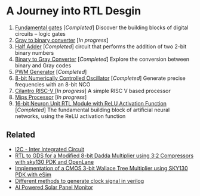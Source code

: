 # A Journey into RTL Desgin

1. [Fundamental gates](1_fundamental_gates/README.md) [*Completed*]
Discover the building blocks of digital circuits – logic gates
2. [Gray to binary converter](2_gray2bin/gray2bin.sv) [*In progress*]
3. [Half Adder](3_adder/README.md) [*Completed*]
circuit that performs the addition of two 2-bit binary numbers
4. [Binary to Gray Converter](4_bin2gray/README.md) [*Completed*]
Explore the conversion between binary and Gray codes
5. [PWM Generator](5_pwm_generator/README.md) [*Completed*]
6. [8-bit Numerically Controlled Oscillator](6_numerically_controlled_oscillator/README.md) [*Completed*]
Generate precise frequencies with an 8-bit NCO
7. [Cilantro RISC-V ](7_cilantro_riscv_bassed_processor/README.md) [*In progress*]
A simple RISC V based processor
8. [Mips Processor](8_mips_processor/mips_bard.v) [*In progress*]
9. [16-bit Neuron Unit RTL Module with ReLU Activation Function](9_neuron_unit/README.md) [*Completed*]
The fundamental building block of artificial neural networks, using the ReLU activation function

## Related

* [I2C - Inter Integrated Circuit](https://github.com/Ikarthikmb/i2c_ctrl2202#i2c---inter-integrated-circuit)
* [RTL to GDS for a Modified 8-bit Dadda Multiplier using 3:2 Compressors with sky130 PDK and OpenLane](https://github.com/Ikarthikmb/dvsd_wt8216m#rtl-to-gds-for-a-modified-8-bit-dadda-multiplier-using-32-compressors-with-sky130-pdk-and-openlane)
* [Implementation of a CMOS 3-bit Wallace Tree Multiplier using SKY130 PDK with eSim](https://github.com/Ikarthikmb/wallace-tree#implementation-of-a-cmos-3-bit-wallace-tree-multiplier-using-sky130-pdk-with-esim)
* [Different methods to generate clock signal in verilog](https://github.com/Ikarthikmb/VerilogClocks#verilogclocks)
* [AI Powered Solar Panel Monitor](https://github.com/Ikarthikmb/ai_solar_panel_monitor#solar-panel-monitor)
